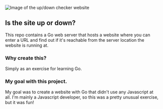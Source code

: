 ![Image of the up/down checker website](https://github.com/awulkan/go-up-down-website/updown-checker.png)

## Is the site up or down?
This repo contains a Go web server that hosts a website where you can enter a URL and find out if it's reachable from the server location the website is running at.

### Why create this?
Simply as an exercise for learning Go.

### My goal with this project.
My goal was to create a website with Go that didn't use any Javascript at all. I'm mainly a Javascript developer, so this was a pretty unusual exercise, but it was fun!
